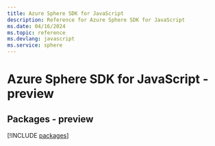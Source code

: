 ```yaml
---
title: Azure Sphere SDK for JavaScript
description: Reference for Azure Sphere SDK for JavaScript
ms.date: 04/16/2024
ms.topic: reference
ms.devlang: javascript
ms.service: sphere
---
```

# Azure Sphere SDK for JavaScript - preview
## Packages - preview
[!INCLUDE [packages](sphere-index.md)]